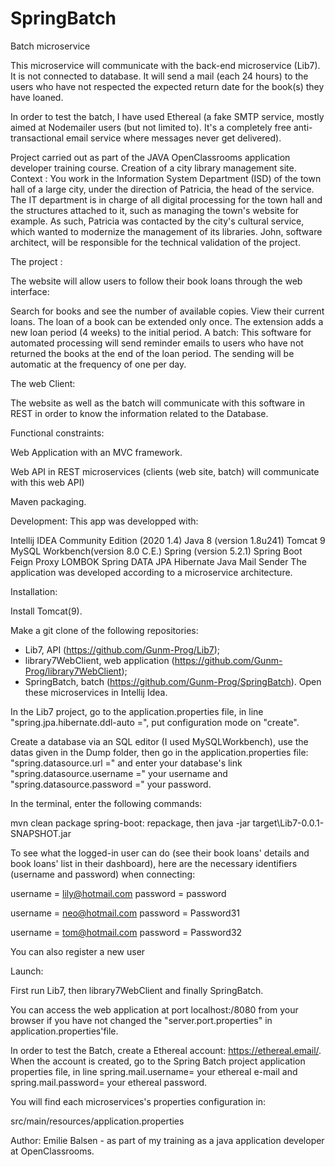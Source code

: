 # SpringBatch
Batch microservice

This microservice will communicate with the back-end microservice (Lib7).
It is not connected to database.
It will send a mail (each 24 hours) to the users who have not respected the expected return date for the book(s) they have loaned.

In order to test the batch, I have used Ethereal (a fake SMTP service, mostly aimed at Nodemailer users (but not limited to). It's a completely free anti-transactional email service where messages never get delivered).



Project carried out as part of the JAVA OpenClassrooms application developer training course. Creation of a city library management site. Context : You work in the Information System Department (ISD) of the town hall of a large city, under the direction of Patricia, the head of the service. The IT department is in charge of all digital processing for the town hall and the structures attached to it, such as managing the town's website for example. As such, Patricia was contacted by the city's cultural service, which wanted to modernize the management of its libraries. John, software architect, will be responsible for the technical validation of the project.

The project :

The website will allow users to follow their book loans through the web interface:

Search for books and see the number of available copies. View their current loans. The loan of a book can be extended only once. The extension adds a new loan period (4 weeks) to the initial period. A batch: This software for automated processing will send reminder emails to users who have not returned the books at the end of the loan period. The sending will be automatic at the frequency of one per day.

The web Client:

The website as well as the batch will communicate with this software in REST in order to know the information related to the Database.

Functional constraints:

Web Application with an MVC framework.

Web API in REST microservices (clients (web site, batch) will communicate with this web API)

Maven packaging.

Development: This app was developped with:

Intellij IDEA Community Edition (2020 1.4)
Java 8 (version 1.8u241)
Tomcat 9
MySQL Workbench(version 8.0 C.E.)
Spring (version 5.2.1)
Spring Boot
Feign Proxy
LOMBOK
Spring DATA JPA Hibernate
Java Mail Sender
The application was developed according to a microservice architecture.

Installation:

Install Tomcat(9).

Make a git clone of the following repositories:

- Lib7, API (https://github.com/Gunm-Prog/Lib7);
- library7WebClient, web application (https://github.com/Gunm-Prog/library7WebClient);
- SpringBatch, batch (https://github.com/Gunm-Prog/SpringBatch).
Open these microservices in Intellij Idea.

In the Lib7 project, go to the application.properties file, in line "spring.jpa.hibernate.ddl-auto =", put configuration mode on "create".

Create a database via an SQL editor (I used MySQLWorkbench), use the datas given in the Dump folder, then go in the application.properties file: "spring.datasource.url =" and enter your database's link "spring.datasource.username =" your username and "spring.datasource.password =" your password.

In the terminal, enter the following commands:

mvn clean package spring-boot: repackage, then java -jar target\Lib7-0.0.1-SNAPSHOT.jar

To see what the logged-in user can do (see their book loans' details and book loans' list in their dashboard), here are the necessary identifiers (username and password) when connecting:

username = lily@hotmail.com password = password

username = neo@hotmail.com password = Password31

username = tom@hotmail.com password = Password32

You can also register a new user

Launch:

First run Lib7, then library7WebClient and finally SpringBatch.

You can access the web application at port localhost:/8080 from your browser if you have not changed the "server.port.properties" in application.properties'file.

In order to test the Batch, create a Ethereal account: https://ethereal.email/. When the account is created, go to the Spring Batch project application properties file,
in line spring.mail.username= your ethereal e-mail and spring.mail.password= your ethereal password.

You will find each microservices's properties configuration in:

src/main/resources/application.properties

Author:
Emilie Balsen - as part of my training as a java application developer at OpenClassrooms.
